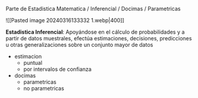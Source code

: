 

Parte de Estadistica Matematica / Inferencial / Docimas / Parametricas

![[Pasted image 20240316133332 1.webp|400]]




**Estadistica Inferencial**:
Apoyándose en el cálculo de probabilidades y a partir de datos muestrales, efectúa estimaciones, decisiones, predicciones u otras generalizaciones sobre un conjunto mayor de datos

- estimacion
	- puntual
	- por intervalos de confianza
- docimas
	- parametricas
	- no parametricas